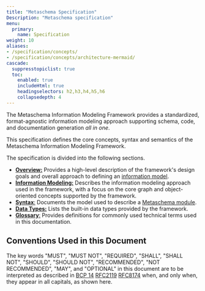 ```yaml
---
title: "Metaschema Specification"
Description: "Metaschema specification"
menu:
  primary:
    name: Specification
weight: 10
aliases:
- /specification/concepts/
- /specification/concepts/architecture-mermaid/
cascade:
  suppresstopiclist: true
  toc:
    enabled: true
    includeHtml: true
    headingselectors: h2,h3,h4,h5,h6
    collapsedepth: 4
---
```


The Metaschema Information Modeling Framework provides a standardized, format-agnostic information modeling approach supporting schema, code, and documentation generation *all in one*.

This specification defines the core concepts, syntax and semantics of the Metaschema Information Modeling Framework.

The specification is divided into the following sections.

- [**Overview:**](overview/) Provides a high-level description of the framework's design goals and overall approach to defining an [information model](/specification/glossary/#information-model).
- [**Information Modeling:**](information-modeling/) Describes the information modeling approach used in the framework, with a focus on the core graph and object-oriented concepts supported by the framework.
- [**Syntax**:](syntax/) Documents the model used to describe a [Metaschema module](/specification/glossary/#metaschema-module).
- [**Data Types:**](datatypes/) Lists the built-in data types provided by the framework.
- [**Glossary**:](glossary/) Provides definitions for commonly used technical terms used in this documentation.

## Conventions Used in this Document

The key words "MUST", "MUST NOT", "REQUIRED", "SHALL", "SHALL NOT", "SHOULD", "SHOULD NOT", "RECOMMENDED", "NOT RECOMMENDED", "MAY", and "OPTIONAL" in this document are to be interpreted as described in [BCP 14](https://www.rfc-editor.org/info/bcp14) [RFC2119](https://www.rfc-editor.org/rfc/rfc2119.html) [RFC8174](https://www.rfc-editor.org/rfc/rfc8174.html) when, and only when, they appear in all capitals, as shown here.

